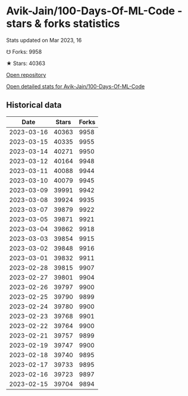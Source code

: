 # Avik-Jain/100-Days-Of-ML-Code - stars & forks statistics

Stats updated on Mar 2023, 16

☋ Forks: 9958

★ Stars: 40363

[Open repository](https://github.com/Avik-Jain/100-Days-Of-ML-Code)

[Open detailed stats for Avik-Jain/100-Days-Of-ML-Code](https://reviewgithub.com/rep/Avik-Jain/100-Days-Of-ML-Code)

## Historical data
| Date | Stars | Forks |
|------|-------|-------|
| 2023-03-16 | 40363 | 9958 | 
| 2023-03-15 | 40335 | 9955 | 
| 2023-03-14 | 40271 | 9950 | 
| 2023-03-12 | 40164 | 9948 | 
| 2023-03-11 | 40088 | 9944 | 
| 2023-03-10 | 40079 | 9945 | 
| 2023-03-09 | 39991 | 9942 | 
| 2023-03-08 | 39924 | 9935 | 
| 2023-03-07 | 39879 | 9922 | 
| 2023-03-05 | 39871 | 9921 | 
| 2023-03-04 | 39862 | 9918 | 
| 2023-03-03 | 39854 | 9915 | 
| 2023-03-02 | 39848 | 9916 | 
| 2023-03-01 | 39832 | 9911 | 
| 2023-02-28 | 39815 | 9907 | 
| 2023-02-27 | 39801 | 9904 | 
| 2023-02-26 | 39797 | 9900 | 
| 2023-02-25 | 39790 | 9899 | 
| 2023-02-24 | 39780 | 9900 | 
| 2023-02-23 | 39768 | 9901 | 
| 2023-02-22 | 39764 | 9900 | 
| 2023-02-21 | 39757 | 9899 | 
| 2023-02-19 | 39747 | 9900 | 
| 2023-02-18 | 39740 | 9895 | 
| 2023-02-17 | 39733 | 9895 | 
| 2023-02-16 | 39723 | 9897 | 
| 2023-02-15 | 39704 | 9894 | 

